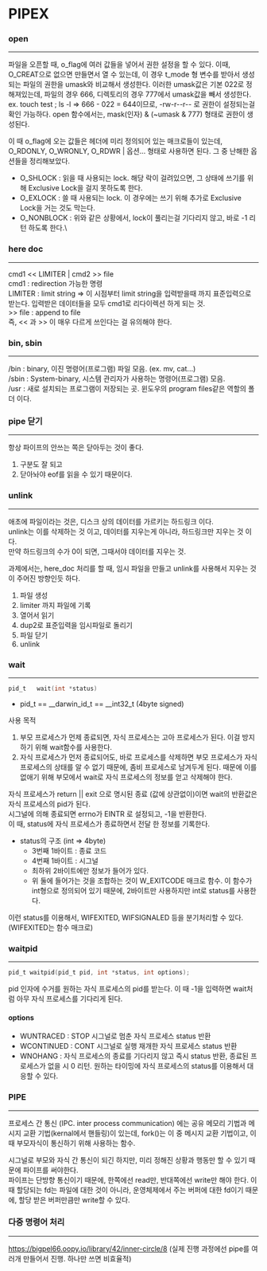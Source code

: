 # PIPEX

### open
---
파일을 오픈할 때, o_flag에 여러 값들을 넣어서 권한 설정을 할 수 있다. 이때, O_CREAT으로 없으면 만들면서 열 수 있는데, 이 경우 t_mode 형 변수를 받아서 생성되는 파일의 권한을 umask와 비교해서 생성한다.
이러한 umask값은 기본 022로 정해져있는데, 파일의 경우 666, 디렉토리의 경우 777에서 umask값을 빼서 생성한다.
ex. touch test ; ls -l => 666 - 022 = 644이므로, -rw-r--r-- 로 권한이 설정되는걸 확인 가능하다.
open 함수에서는, mask(인자) & (~umask & 777) 형태로 권한이 생성된다.

이 때 o_flag에 오는 값들은 헤더에 미리 정의되어 있는 매크로들이 있는데, O_RDONLY, O_WRONLY, O_RDWR | 옵션... 형태로 사용하면 된다.
그 중 난해한 옵션들을 정리해보았다.
- O_SHLOCK : 읽을 때 사용되는 lock. 해당 락이 걸려있으면, 그 상태에 쓰기를 위해 Exclusive Lock을 걸지 못하도록 한다.
- O_EXLOCK : 쓸 때 사용되는 lock. 이 경우에는 쓰기 위해 추가로 Exclusive Lock을 거는 것도 막는다.
- O_NONBLOCK : 위와 같은 상황에서, lock이 풀리는걸 기다리지 않고, 바로 -1 리턴 하도록 한다.\

### here doc
---
cmd1 << LIMITER | cmd2 >> file<br/>
cmd1 : redirection 가능한 명령<br/>
LIMITER : limit string => 이 시점부터 limit string을 입력받을때 까지 표준입력으로 받는다. 입력받은 데이터들을 모두 cmd1로 리다이렉션 하게 되는 것.<br/>
\>> file : append to file<br/>
즉, << 과 >> 이 매우 다르게 쓰인다는 걸 유의해야 한다.

### bin, sbin
---
/bin : binary, 이진 명령어(프로그램) 파일 모음. (ex. mv, cat...)<br/>
/sbin : System-binary, 시스템 관리자가 사용하는 명령어(프로그램) 모음.<br/>
/usr : 새로 설치되는 프로그램이 저장되는 곳. 윈도우의 program files같은 역할의 폴더 이다.

### pipe 닫기
---
항상 파이프의 안쓰는 쪽은 닫아두는 것이 좋다.
1. 구분도 잘 되고
2. 닫아놔야 eof를 읽을 수 있기 때문이다.

### unlink
---
애초에 파일이라는 것은, 디스크 상의 데이터를 가르키는 하드링크 이다.<br/>
unlink는 이를 삭제하는 것 이고, 데이터를 지우는게 아니라, 하드링크만 지우는 것 이다.<br/>
만약 하드링크의 수가 0이 되면, 그때서야 데이터를 지우는 것.<br/>

과제에서는, here_doc 처리를 할 때, 임시 파일을 만들고 unlink를 사용해서 지우는 것이 주어진 방향인듯 하다.<br/>
1. 파일 생성
2. limiter 까지 파일에 기록
3. 열어서 읽기
4. dup2로 표준입력을 임시파일로 돌리기
5. 파일 닫기
6. unlink

### wait
---
```c
pid_t	wait(int *status)
```
- pid_t == __darwin_id_t == __int32_t (4byte signed)

사용 목적
1. 부모 프로세스가 먼제 종료되면, 자식 프로세스는 고아 프로세스가 된다. 이걸 방지하기 위해 wait함수를 사용한다.
2. 자식 프로세스가 먼저 종료되어도, 바로 프로세스를 삭제하면 부모 프로세스가 자식 프로세스의 상태를 알 수 없기 때문에, 좀비 프로세스로 남겨두게 된다. 때문에 이를 없애기 위해 부모에서 wait로 자식 프로세스의 정보를 얻고 삭제해야 한다.

자식 프로세스가 return || exit 으로 명시된 종료 (값에 상관없이)이면 wait의 반환값은 자식 프로세스의 pid가 된다. <br/>
시그널에 의해 종료되면 errno가 EINTR 로 설정되고, -1을 반환한다.<br/>
이 때, status에 자식 프로세스가 종료하면서 전달 한 정보를 기록한다.

- status의 구조 (int => 4byte)
	- 3번째 1바이트 : 종료 코드
	- 4번째 1바이트 : 시그널
	- 최하위 2바이트에만 정보가 들어가 있다.
	- 위 둘에 들어가는 것을 조합하는 것이 W_EXITCODE 매크로 함수. 이 함수가 int형으로 정의되어 있기 때문에, 2바이트만 사용하지만 int로 status를 사용한다.

이런 status를 이용해서, WIFEXITED, WIFSIGNALED 등을 분기처리할 수 있다. (WIFEXITED는 함수 매크로)

### waitpid
---
```c
pid_t waitpid(pid_t pid, int *status, int options);
```
pid 인자에 수거를 원하는 자식 프로세스의 pid를 받는다. 이 때 -1을 입력하면 wait처럼 아무 자식 프로세스를 기다리게 된다.

#### options
- WUNTRACED : STOP 시그널로 멈춘 자식 프로세스 status 반환
- WCONTINUED : CONT 시그널로 실행 재개한 자식 프로세스 status 반환
- WNOHANG : 자식 프로세스의 종료를 기다리지 않고 즉시 status 반환, 종료된 프로세스가 없을 시 0 리턴. 원하는 타이밍에 자식 프로세스의 status를 이용해서 대응할 수 있다.

### PIPE
---
프로세스 간 통신 (IPC. inter process communication) 에는 공유 메모리 기법과 메시지 교환 기법(kernal에서 핸들링)이 있는데, fork()는 이 중 메시지 교환 기법이고, 이 때 부모자식이 통신하기 위해 사용하는 함수.

시그널로 부모와 자식 간 통신이 되긴 하지만, 미리 정해진 상황과 행동만 할 수 있기 때문에 파이프를 써야한다.<br/>
파이프는 단방향 통신이기 때문에, 한쪽에선 read만, 반대쪽에선 write만 해야 한다. 이 때 할당되는 fd는 파일에 대한 것이 아니라, 운영체제에서 주는 버퍼에 대한 fd이기 때문에, 할당 받은 버퍼만큼만 write할 수 있다.
### 다중 명령어 처리
---
https://bigpel66.oopy.io/library/42/inner-circle/8
(실제 진행 과정에선 pipe를 여러개 만들어서 진행. 하나만 쓰면 비효율적)
